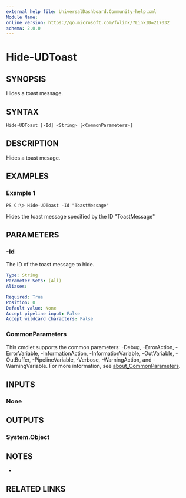 ```yaml
---
external help file: UniversalDashboard.Community-help.xml
Module Name:
online version: https://go.microsoft.com/fwlink/?LinkID=217032
schema: 2.0.0
---
```


# Hide-UDToast

## SYNOPSIS
Hides a toast message.

## SYNTAX

```
Hide-UDToast [-Id] <String> [<CommonParameters>]
```

## DESCRIPTION
Hides a toast mesage.

## EXAMPLES

### Example 1
```
PS C:\> Hide-UDToast -Id "ToastMessage"
```

Hides the toast message specified by the ID "ToastMessage"

## PARAMETERS

### -Id
The ID of the toast message to hide.

```yaml
Type: String
Parameter Sets: (All)
Aliases:

Required: True
Position: 0
Default value: None
Accept pipeline input: False
Accept wildcard characters: False
```

### CommonParameters
This cmdlet supports the common parameters: -Debug, -ErrorAction, -ErrorVariable, -InformationAction, -InformationVariable, -OutVariable, -OutBuffer, -PipelineVariable, -Verbose, -WarningAction, and -WarningVariable. For more information, see [about_CommonParameters](http://go.microsoft.com/fwlink/?LinkID=113216).

## INPUTS

### None
## OUTPUTS

### System.Object
## NOTES
*

## RELATED LINKS
